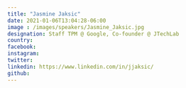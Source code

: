 ```yaml
---
title: "Jasmine Jaksic"
date: 2021-01-06T13:04:28-06:00
image : /images/speakers/Jasmine_Jaksic.jpg
designation: Staff TPM @ Google, Co-founder @ JTechLab
country: 
facebook: 
instagram: 
twitter: 
linkedin: https://www.linkedin.com/in/jjaksic/
github: 
---
```



